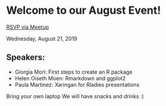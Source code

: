 # Welcome to our August Event!

[RSVP via Meetup](https://www.meetup.com/rladies-brisbane/events/263640982/)

Wednesday, August 21, 2019


## Speakers:

- Giorgia Mori: First steps to create an R package
- Helen Oiseth Moen: Rmarkdown and ggplot2
- Paula Martinez: Xaringan for Rladies presentations

Bring your own laptop
We will have snacks and drinks :)

